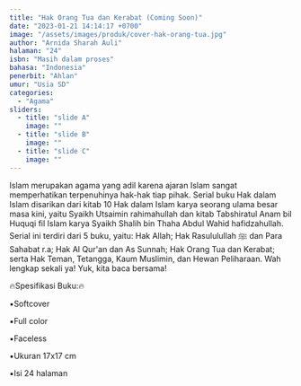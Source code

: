 ```yaml
---
title: "Hak Orang Tua dan Kerabat (Coming Soon)"
date: "2023-01-21 14:14:17 +0700"
image: "/assets/images/produk/cover-hak-orang-tua.jpg"
author: "Arnida Sharah Auli"
halaman: "24"
isbn: "Masih dalam proses"
bahasa: "Indonesia"
penerbit: "Ahlan"
umur: "Usia SD"
categories: 
  - "Agama"
sliders: 
  - title: "slide A"
    image: ""
  - title: "slide B"
    image: ""
  - title: "slide C"
    image: ""
---
```


Islam merupakan agama yang adil karena ajaran Islam sangat memperhatikan terpenuhinya hak-hak tiap pihak. Serial buku Hak dalam Islam disarikan dari kitab 10 Hak dalam Islam karya seorang ulama besar masa kini, yaitu Syaikh Utsaimin rahimahullah dan kitab Tabshiratul Anam bil Huquqi fil Islam karya Syaikh Shalih bin Thaha Abdul Wahid hafidzahullah. Serial ini terdiri dari 5 buku, yaitu: Hak Allah; Hak Rasululullah ﷺ dan Para Sahabat r.a; Hak Al Qur'an dan As Sunnah; Hak Orang Tua dan Kerabat; serta Hak Teman, Tetangga, Kaum Muslimin, dan Hewan Peliharaan. Wah lengkap sekali ya! 
Yuk, kita baca bersama!



🔥Spesifikasi Buku:🔥

▪️Softcover

▪️Full color

▪️Faceless

▪️Ukuran 17x17 cm

▪️Isi 24 halaman
